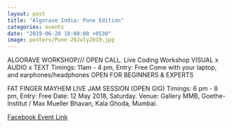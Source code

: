 ```yaml
---
layout: post
title: "Algorave India: Pune Edition"
categories: events
date: "2019-06-20 18:00:00 +0530"
image: posters/Pune-20July2019.jpg
---
```


ALGORAVE WORKSHOP///  OPEN CALL.
Live Coding Workshop VISUAL x AUDIO x TEXT
Timings: 11am - 4 pm, Entry: Free
Come with your laptop, and earphones/headphones
OPEN FOR BEGINNERS & EXPERTS

FAT FINGER MAYHEM LIVE JAM SESSION
(OPEN GIG) Timings: 6 pm - 8 pm, Entry: Free
Date: 12 May 2018, Saturday.
Venue: Gallery MMB, Goethe-Institut / Max Mueller Bhavan, Kala Ghoda, Mumbai.

[Facebook Event Link](https://www.facebook.com/groups/1550827825016506/)
